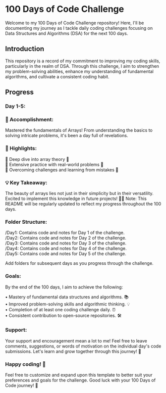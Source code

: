 # 100 Days of Code Challenge

Welcome to my 100 Days of Code Challenge repository! Here, I'll be documenting my journey as I tackle daily coding challenges focusing on Data Structures and Algorithms (DSA) for the next 100 days.

## Introduction

This repository is a record of my commitment to improving my coding skills, particularly in the realm of DSA. Through this challenge, I aim to strengthen my problem-solving abilities, enhance my understanding of fundamental algorithms, and cultivate a consistent coding habit.


## Progress

### Day 1-5:

### 🌟 Accomplishment: <br>
Mastered the fundamentals of Arrays! From understanding the basics to solving intricate problems, it's been a day full of revelations.

### 🧠 Highlights: 

📌 Deep dive into array theory 📖 <br>
📌 Extensive practice with real-world problems 🚀 <br>
📌 Overcoming challenges and learning from mistakes 💪 <br>
               
### 💡 Key Takeaway: 
The beauty of arrays lies not just in their simplicity but in their versatility. Excited to implement this knowledge in future projects! 💼🌐
Note: This README will be regularly updated to reflect my progress throughout the 100 days.


### Folder Structure:

/Day1: Contains code and notes for Day 1 of the challenge. <br>
/Day2: Contains code and notes for Day 2 of the challenge. <br>
/Day3: Contains code and notes for Day 3 of the challenge. <br>
/Day4: Contains code and notes for Day 4 of the challenge. <br>
/Day5: Contains code and notes for Day 5 of the challenge. <br>

Add folders for subsequent days as you progress through the challenge.

### Goals:
By the end of the 100 days, I aim to achieve the following:

• Mastery of fundamental data structures and algorithms. 📚 <br>
• Improved problem-solving skills and algorithmic thinking. 💡 <br>
• Completion of at least one coding challenge daily. ⏰ <br>
• Consistent contribution to open-source repositories. 🛠️ <br>

### Support:
Your support and encouragement mean a lot to me! Feel free to leave comments, suggestions, or words of motivation on the individual day's code submissions. Let's learn and grow together through this journey! 🌱

### Happy coding! 🚀

Feel free to customize and expand upon this template to better suit your preferences and goals for the challenge. Good luck with your 100 Days of Code journey! 🌟
